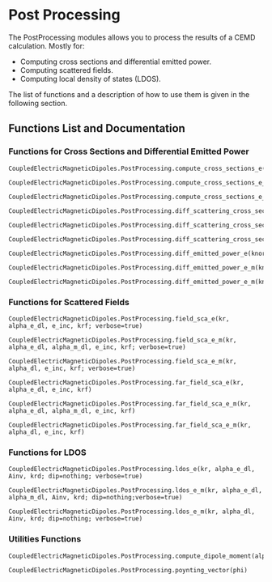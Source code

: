# Post Processing

The PostProcessing modules allows you to process the results of a CEMD calculation. Mostly for:

- Computing cross sections and differential emitted power. 
- Computing scattered fields.
- Computing local density of states (LDOS).

The list of functions and a description of how to use them is given in the following section.

## Functions List and Documentation

### Functions for Cross Sections and Differential Emitted Power

```@docs
CoupledElectricMagneticDipoles.PostProcessing.compute_cross_sections_e(knorm,kr,e_inc,alpha,input_field;explicit_scattering=true,verbose=true)
```
```@docs
CoupledElectricMagneticDipoles.PostProcessing.compute_cross_sections_e_m(knorm,kr,phi_inc,alpha_e_dl,alpha_m_dl,input_field;explicit_scattering=true,verbose=true)
```
```@docs
CoupledElectricMagneticDipoles.PostProcessing.compute_cross_sections_e_m(knorm,kr,phi_inc,alpha_dl,input_field;explicit_scattering=true,verbose=true)
```

```@docs
CoupledElectricMagneticDipoles.PostProcessing.diff_scattering_cross_section_e(knorm,kr,e_inc,alpha_e_dl,input_field,ur;verbose=true)
```

```@docs
CoupledElectricMagneticDipoles.PostProcessing.diff_scattering_cross_section_e_m(knorm,kr,phi_inc,alpha_e_dl,alpha_m_dl,input_field,ur;verbose=true)
```

```@docs
CoupledElectricMagneticDipoles.PostProcessing.diff_scattering_cross_section_e_m(knorm,kr,phi_inc,alpha_dl,input_field,ur;verbose=true)
```

```@docs
CoupledElectricMagneticDipoles.PostProcessing.diff_emitted_power_e(knorm,kr,e_inc,alpha_e_dl,krf,phi_inp_krf;verbose=true)
```

```@docs
CoupledElectricMagneticDipoles.PostProcessing.diff_emitted_power_e_m(knorm,kr,phi_inc,alpha_e_dl,alpha_m_dl,krf,phi_inp_krf;verbose=true)
```

```@docs
CoupledElectricMagneticDipoles.PostProcessing.diff_emitted_power_e_m(knorm,kr,phi_inc,alpha_dl,krf,phi_inp_krf;verbose=true)
```
### Functions for Scattered Fields

```@docs
CoupledElectricMagneticDipoles.PostProcessing.field_sca_e(kr, alpha_e_dl, e_inc, krf; verbose=true)
```
```@docs
CoupledElectricMagneticDipoles.PostProcessing.field_sca_e_m(kr, alpha_e_dl, alpha_m_dl, e_inc, krf; verbose=true)
```
```@docs
CoupledElectricMagneticDipoles.PostProcessing.field_sca_e_m(kr, alpha_dl, e_inc, krf; verbose=true)
```
```@docs
CoupledElectricMagneticDipoles.PostProcessing.far_field_sca_e(kr, alpha_e_dl, e_inc, krf)
```
```@docs
CoupledElectricMagneticDipoles.PostProcessing.far_field_sca_e_m(kr, alpha_e_dl, alpha_m_dl, e_inc, krf)
```
```@docs
CoupledElectricMagneticDipoles.PostProcessing.far_field_sca_e_m(kr, alpha_dl, e_inc, krf)
```
### Functions for LDOS

```@docs
CoupledElectricMagneticDipoles.PostProcessing.ldos_e(kr, alpha_e_dl, Ainv, krd; dip=nothing; verbose=true)
```
```@docs
CoupledElectricMagneticDipoles.PostProcessing.ldos_e_m(kr, alpha_e_dl, alpha_m_dl, Ainv, krd; dip=nothing;verbose=true)
```
```@docs
CoupledElectricMagneticDipoles.PostProcessing.ldos_e_m(kr, alpha_dl, Ainv, krd; dip=nothing; verbose=true)
```
### Utilities Functions
```@docs
CoupledElectricMagneticDipoles.PostProcessing.compute_dipole_moment(alpha,phi_inc)
```
```@docs
CoupledElectricMagneticDipoles.PostProcessing.poynting_vector(phi)
```
